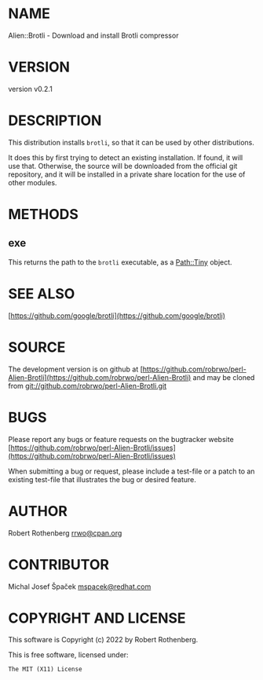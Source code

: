 # NAME

Alien::Brotli - Download and install Brotli compressor

# VERSION

version v0.2.1

# DESCRIPTION

This distribution installs `brotli`, so that it can be used by other
distributions.

It does this by first trying to detect an existing installation.  If
found, it will use that.  Otherwise, the source will be downloaded
from the official git repository, and it will be installed in a
private share location for the use of other modules.

# METHODS

## exe

This returns the path to the `brotli` executable, as a [Path::Tiny](https://metacpan.org/pod/Path%3A%3ATiny)
object.

# SEE ALSO

[https://github.com/google/brotli](https://github.com/google/brotli)

# SOURCE

The development version is on github at [https://github.com/robrwo/perl-Alien-Brotli](https://github.com/robrwo/perl-Alien-Brotli)
and may be cloned from [git://github.com/robrwo/perl-Alien-Brotli.git](git://github.com/robrwo/perl-Alien-Brotli.git)

# BUGS

Please report any bugs or feature requests on the bugtracker website
[https://github.com/robrwo/perl-Alien-Brotli/issues](https://github.com/robrwo/perl-Alien-Brotli/issues)

When submitting a bug or request, please include a test-file or a
patch to an existing test-file that illustrates the bug or desired
feature.

# AUTHOR

Robert Rothenberg <rrwo@cpan.org>

# CONTRIBUTOR

Michal Josef Špaček <mspacek@redhat.com>

# COPYRIGHT AND LICENSE

This software is Copyright (c) 2022 by Robert Rothenberg.

This is free software, licensed under:

```
The MIT (X11) License
```
